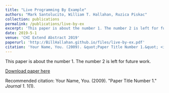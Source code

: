 ```yaml
---
title: "Live Programming By Example"
authors: "Mark Santolucito, William T. Hallahan, Ruzica Piskac"
collection: publications
permalink: /publications/live-by-ex
excerpt: 'This paper is about the number 1. The number 2 is left for future work.'
date: 2019-5-1
venue: 'CHI Extend Abstract 2019'
paperurl: 'http://BillHallahan.github.io/files/live-by-ex.pdf'
citation: 'Your Name, You. (2009). &quot;Paper Title Number 1.&quot; <i>Journal 1</i>. 1(1).'
---
```

This paper is about the number 1. The number 2 is left for future work.

[Download paper here](http://academicpages.github.io/files/paper1.pdf)

Recommended citation: Your Name, You. (2009). "Paper Title Number 1." <i>Journal 1</i>. 1(1).